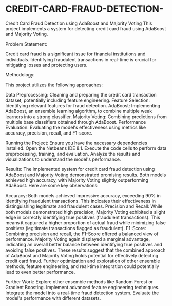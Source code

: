 # CREDIT-CARD-FRAUD-DETECTION-
Credit Card Fraud Detection using AdaBoost and Majority Voting
This project implements a system for detecting credit card fraud using AdaBoost and Majority Voting.

Problem Statement:

Credit card fraud is a significant issue for financial institutions and individuals. Identifying fraudulent transactions in real-time is crucial for mitigating losses and protecting users.

Methodology:

This project utilizes the following approaches:

Data Preprocessing: Cleaning and preparing the credit card transaction dataset, potentially including feature engineering.
Feature Selection: Identifying relevant features for fraud detection.
AdaBoost: Implementing AdaBoost, an ensemble learning algorithm, to combine multiple weak learners into a strong classifier.
Majority Voting: Combining predictions from multiple base classifiers obtained through AdaBoost.
Performance Evaluation: Evaluating the model's effectiveness using metrics like accuracy, precision, recall, and F1-score.

Running the Project:
Ensure you have the necessary dependencies installed.
Open the Netbeans IDE 8.1.
Execute the code cells to perform data preprocessing, training, and evaluation.
Analyze the results and visualizations to understand the model's performance.


Results:
The implemented system for credit card fraud detection using AdaBoost and Majority Voting demonstrated promising results. Both models achieved high accuracy, with Majority Voting slightly outperforming AdaBoost. Here are some key observations:

Accuracy: Both models achieved impressive accuracy, exceeding 90% in identifying fraudulent transactions. This indicates their effectiveness in distinguishing legitimate and fraudulent cases.
Precision and Recall: While both models demonstrated high precision, Majority Voting exhibited a slight edge in correctly identifying true positives (fraudulent transactions). This means it captured a higher proportion of actual fraud while minimizing false positives (legitimate transactions flagged as fraudulent).
F1-Score: Combining precision and recall, the F1-Score offered a balanced view of performance. Majority Voting again displayed a marginal advantage, indicating an overall better balance between identifying true positives and avoiding false positives.
These results suggest that the combined approach of AdaBoost and Majority Voting holds potential for effectively detecting credit card fraud. Further optimization and exploration of other ensemble methods, feature engineering, and real-time integration could potentially lead to even better performance.

Further Work:
Explore other ensemble methods like Random Forest or Gradient Boosting.
Implement advanced feature engineering techniques.
Integrate the model into a real-time fraud detection system.
Evaluate the model's performance with different datasets.
